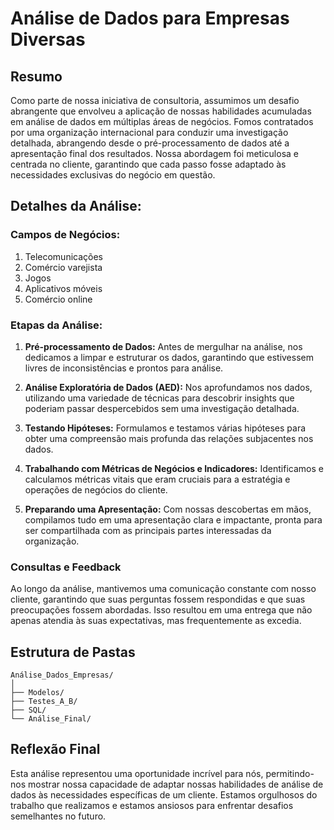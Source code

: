 # Análise de Dados para Empresas Diversas

## Resumo

Como parte de nossa iniciativa de consultoria, assumimos um desafio abrangente que envolveu a aplicação de nossas habilidades acumuladas em análise de dados em múltiplas áreas de negócios. Fomos contratados por uma organização internacional para conduzir uma investigação detalhada, abrangendo desde o pré-processamento de dados até a apresentação final dos resultados. Nossa abordagem foi meticulosa e centrada no cliente, garantindo que cada passo fosse adaptado às necessidades exclusivas do negócio em questão.

## Detalhes da Análise:

### Campos de Negócios:

1. Telecomunicações
2. Comércio varejista
3. Jogos
4. Aplicativos móveis
5. Comércio online

### Etapas da Análise:

1. **Pré-processamento de Dados:** Antes de mergulhar na análise, nos dedicamos a limpar e estruturar os dados, garantindo que estivessem livres de inconsistências e prontos para análise.

2. **Análise Exploratória de Dados (AED):** Nos aprofundamos nos dados, utilizando uma variedade de técnicas para descobrir insights que poderiam passar despercebidos sem uma investigação detalhada.

3. **Testando Hipóteses:** Formulamos e testamos várias hipóteses para obter uma compreensão mais profunda das relações subjacentes nos dados.

4. **Trabalhando com Métricas de Negócios e Indicadores:** Identificamos e calculamos métricas vitais que eram cruciais para a estratégia e operações de negócios do cliente.

5. **Preparando uma Apresentação:** Com nossas descobertas em mãos, compilamos tudo em uma apresentação clara e impactante, pronta para ser compartilhada com as principais partes interessadas da organização.

### Consultas e Feedback

Ao longo da análise, mantivemos uma comunicação constante com nosso cliente, garantindo que suas perguntas fossem respondidas e que suas preocupações fossem abordadas. Isso resultou em uma entrega que não apenas atendia às suas expectativas, mas frequentemente as excedia.

## Estrutura de Pastas

```
Análise_Dados_Empresas/
│
├── Modelos/
├── Testes_A_B/
├── SQL/
└── Análise_Final/
```

## Reflexão Final

Esta análise representou uma oportunidade incrível para nós, permitindo-nos mostrar nossa capacidade de adaptar nossas habilidades de análise de dados às necessidades específicas de um cliente. Estamos orgulhosos do trabalho que realizamos e estamos ansiosos para enfrentar desafios semelhantes no futuro.
